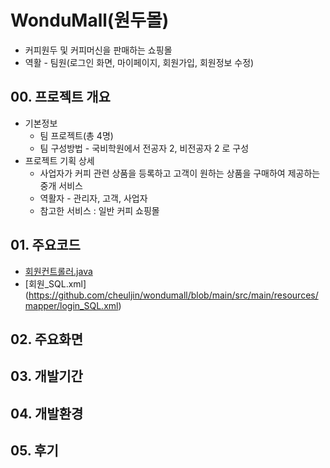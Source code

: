 # WonduMall(원두몰)

+ 커피원두 및 커피머신을 판매하는 쇼핑몰
+ 역활 - 팀원(로그인 화면, 마이페이지, 회원가입, 회원정보 수정)

## 00. 프로젝트 개요

+ 기본정보
  + 팀 프로젝트(총 4명)
  + 팀 구성방법 - 국비학원에서 전공자 2, 비전공자 2 로 구성
+ 프로젝트 기획 상세
  + 사업자가 커피 관련 상품을 등록하고 고객이 원하는 상품을 구매하여 제공하는 중개 서비스
  + 역활자 - 관리자, 고객, 사업자
  + 참고한 서비스 : 일반 커피 쇼핑몰


## 01. 주요코드
+ [회원컨트롤러.java](https://github.com/cheuljin/wondumall/blob/main/src/main/java/com/wondumall/Controller/LoginController.java)
+  [회원_SQL.xml] (https://github.com/cheuljin/wondumall/blob/main/src/main/resources/mapper/login_SQL.xml)

## 02. 주요화면

## 03. 개발기간

## 04. 개발환경

## 05. 후기

